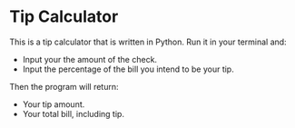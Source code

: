 # Tip Calculator

This is a tip calculator that is written in Python. Run it in your terminal and:
* Input your the amount of the check.
* Input the percentage of the bill you intend to be your tip.

Then the program will return:
* Your tip amount.
* Your total bill, including tip.